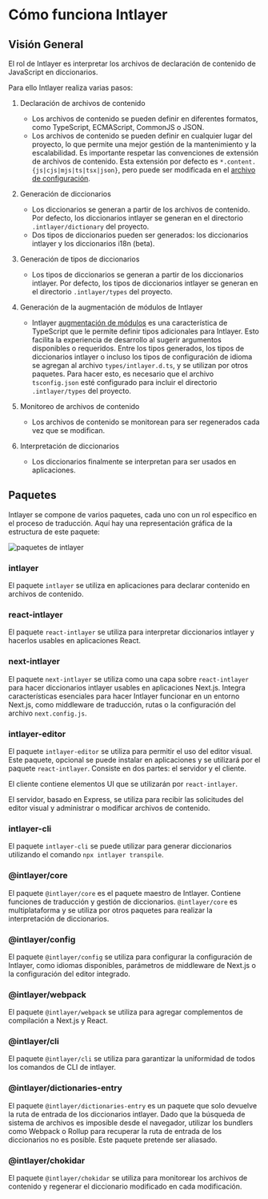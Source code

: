 # Cómo funciona Intlayer

## Visión General

El rol de Intlayer es interpretar los archivos de declaración de contenido de JavaScript en diccionarios.

Para ello Intlayer realiza varias pasos:

1. Declaración de archivos de contenido

   - Los archivos de contenido se pueden definir en diferentes formatos, como TypeScript, ECMAScript, CommonJS o JSON.
   - Los archivos de contenido se pueden definir en cualquier lugar del proyecto, lo que permite una mejor gestión de la mantenimiento y la escalabilidad. Es importante respetar las convenciones de extensión de archivos de contenido. Esta extensión por defecto es `*.content.{js|cjs|mjs|ts|tsx|json}`, pero puede ser modificada en el [archivo de configuración](https://github.com/aymericzip/intlayer/blob/main/docs/docs/configuration_es.md).

2. Generación de diccionarios

   - Los diccionarios se generan a partir de los archivos de contenido. Por defecto, los diccionarios intlayer se generan en el directorio `.intlayer/dictionary` del proyecto.
   - Dos tipos de diccionarios pueden ser generados: los diccionarios intlayer y los diccionarios i18n (beta).

3. Generación de tipos de diccionarios

   - Los tipos de diccionarios se generan a partir de los diccionarios intlayer. Por defecto, los tipos de diccionarios intlayer se generan en el directorio `.intlayer/types` del proyecto.

4. Generación de la augmentación de módulos de Intlayer

   - Intlayer [augmentación de módulos](https://www.typescriptlang.org/docs/handbook/declaration-merging.html) es una característica de TypeScript que le permite definir tipos adicionales para Intlayer. Esto facilita la experiencia de desarrollo al sugerir argumentos disponibles o requeridos.
     Entre los tipos generados, los tipos de diccionarios intlayer o incluso los tipos de configuración de idioma se agregan al archivo `types/intlayer.d.ts`, y se utilizan por otros paquetes. Para hacer esto, es necesario que el archivo `tsconfig.json` esté configurado para incluir el directorio `.intlayer/types` del proyecto.

5. Monitoreo de archivos de contenido

   - Los archivos de contenido se monitorean para ser regenerados cada vez que se modifican.

6. Interpretación de diccionarios
   - Los diccionarios finalmente se interpretan para ser usados en aplicaciones.

## Paquetes

Intlayer se compone de varios paquetes, cada uno con un rol específico en el proceso de traducción. Aquí hay una representación gráfica de la estructura de este paquete:

![paquetes de intlayer](https://github.com/aymericzip/intlayer/blob/main/docs/assets/packages_dependency_graph.svg)

### intlayer

El paquete `intlayer` se utiliza en aplicaciones para declarar contenido en archivos de contenido.

### react-intlayer

El paquete `react-intlayer` se utiliza para interpretar diccionarios intlayer y hacerlos usables en aplicaciones React.

### next-intlayer

El paquete `next-intlayer` se utiliza como una capa sobre `react-intlayer` para hacer diccionarios intlayer usables en aplicaciones Next.js. Integra características esenciales para hacer Intlayer funcionar en un entorno Next.js, como middleware de traducción, rutas o la configuración del archivo `next.config.js`.

### intlayer-editor

El paquete `intlayer-editor` se utiliza para permitir el uso del editor visual. Este paquete, opcional se puede instalar en aplicaciones y se utilizará por el paquete `react-intlayer`.
Consiste en dos partes: el servidor y el cliente.

El cliente contiene elementos UI que se utilizarán por `react-intlayer`.

El servidor, basado en Express, se utiliza para recibir las solicitudes del editor visual y administrar o modificar archivos de contenido.

### intlayer-cli

El paquete `intlayer-cli` se puede utilizar para generar diccionarios utilizando el comando `npx intlayer transpile`.

### @intlayer/core

El paquete `@intlayer/core` es el paquete maestro de Intlayer. Contiene funciones de traducción y gestión de diccionarios. `@intlayer/core` es multiplataforma y se utiliza por otros paquetes para realizar la interpretación de diccionarios.

### @intlayer/config

El paquete `@intlayer/config` se utiliza para configurar la configuración de Intlayer, como idiomas disponibles, parámetros de middleware de Next.js o la configuración del editor integrado.

### @intlayer/webpack

El paquete `@intlayer/webpack` se utiliza para agregar complementos de compilación a Next.js y React.

### @intlayer/cli

El paquete `@intlayer/cli` se utiliza para garantizar la uniformidad de todos los comandos de CLI de intlayer.

### @intlayer/dictionaries-entry

El paquete `@intlayer/dictionaries-entry` es un paquete que solo devuelve la ruta de entrada de los diccionarios intlayer. Dado que la búsqueda de sistema de archivos es imposible desde el navegador, utilizar los bundlers como Webpack o Rollup para recuperar la ruta de entrada de los diccionarios no es posible. Este paquete pretende ser aliasado.

### @intlayer/chokidar

El paquete `@intlayer/chokidar` se utiliza para monitorear los archivos de contenido y regenerar el diccionario modificado en cada modificación.
